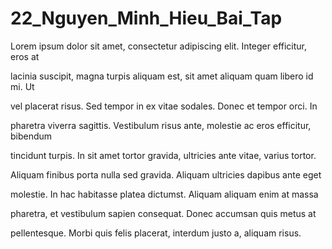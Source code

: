 # 22\_Nguyen\_Minh\_Hieu\_Bai\_Tap

Lorem ipsum dolor sit amet, consectetur adipiscing elit. Integer efficitur, eros at

lacinia suscipit, magna turpis aliquam est, sit amet aliquam quam libero id mi. Ut

vel placerat risus. Sed tempor in ex vitae sodales. Donec et tempor orci. In

pharetra viverra sagittis. Vestibulum risus ante, molestie ac eros efficitur, bibendum

tincidunt turpis. In sit amet tortor gravida, ultricies ante vitae, varius tortor.

Aliquam finibus porta nulla sed gravida. Aliquam ultricies dapibus ante eget

molestie. In hac habitasse platea dictumst. Aliquam aliquam enim at massa

pharetra, et vestibulum sapien consequat. Donec accumsan quis metus at

pellentesque. Morbi quis felis placerat, interdum justo a, aliquam risus.

